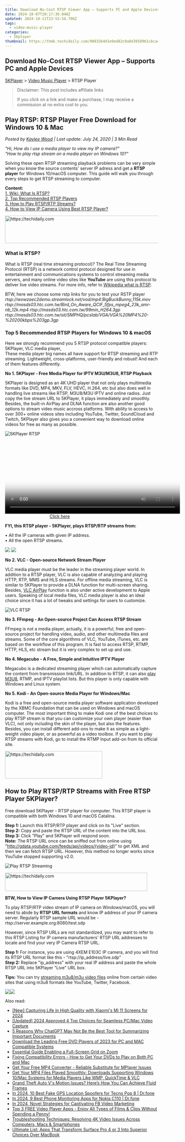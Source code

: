 ```yaml
---
title: Download No-Cost RTSP Viewer App – Supports PC and Apple Devices
date: 2024-10-07T20:17:30.048Z
updated: 2024-10-11T23:53:54.796Z
tags:
  - video-music-player
categories:
  - 5kplayer
thumbnail: https://thmb.techidaily.com/9083264d1e9ed82c0a8d3858961cbcacf8dd6e0e896428761bc70aaa3b066e45.jpg
---
```


## Download No-Cost RTSP Viewer App – Supports PC and Apple Devices

[5KPlayer](https://tools.techidaily.com/5kplayer/products/) \> [Video Music Player](https://tools.techidaily.com/5kplayer/video-music-player/) \> RTSP Player

>  Disclaimer: This post includes affiliate links
>
>  If you click on a link and make a purchase, I may receive a commission at no extra cost to you.
>

## Play RTSP: RTSP Player Free Download for Windows 10 & Mac

 _Posted by [Kaylee Wood](https://www.quora.com/profile/Amanda-Hu-21) | Last update: July 24, 2020 | 3 Min Read_

_"Hi, How do i use a media player to view my IP camera?"_   
_"How to play rtsp stream on a media player on Windows 10?"_ 

Solving these open RTSP streaming playback problems can be very simple when you know the source contents' server IP adress and get a **RTSP player** for Windows 10/macOS computer. This guide will walk you through every steps to get RTSP streaming to computer. 

**Content:**  
[1\. Wiki: What Is RTSP?](https://tools.techidaily.com/5kplayer/video-music-player/)  
[2\. Top Recommended RTSP Players](https://tools.techidaily.com/5kplayer/video-music-player/)  
[3\. How to Play RTSP/RTP Streams?](https://tools.techidaily.com/5kplayer/video-music-player/)  
[4\. How to View IP Camera Using Best RTSP Player?](https://tools.techidaily.com/5kplayer/video-music-player/) 

<!-- affiliate ads begin -->
<a href="https://appsumo.8odi.net/c/5597632/2144274/7443" target="_top" id="2144274">
  <img src="//a.impactradius-go.com/display-ad/7443-2144274" border="0" alt="https://techidaily.com" width="600" height="90"/>
</a>
<img height="0" width="0" src="https://appsumo.8odi.net/i/5597632/2144274/7443" style="position:absolute;visibility:hidden;" border="0" />
<!-- affiliate ads end -->

### What is RTSP?

What is RTSP (real time streaming protocol)? The Real Time Streaming Protocol (RTSP) is a network control protocol designed for use in entertainment and communications systems to control streaming media servers, and many online video sites like **YouTube** are using this protocol to deliver live video streams. For more info, refer to [Wikipedia what is RTSP](https://en.wikipedia.org/wiki/Real%5FTime%5FStreaming%5FProtocol).

BTW, here we choose some rstp links for you to test your RSTP player  
_rtsp://wowzaec2demo.streamlock.net/vod/mp4:BigBuckBunny\_115k.mov_ 
 _rtsp://masds03.htc.com.tw/Bird\_On\_Aware\_QCIF\_5fps\_mpeg4\_23k\_amr-nb\_12k.mp4_ 
 _rtsp://masds03.htc.com.tw/99min\_H264.3gp_ 
 _rtsp://masds03.htc.com.tw/sit/SMPHQ/pcslab/VGA/VGA%20MP4%20-%20200kbps%203gp.3gp_

### Top 5 Recommended RTSP Players for Windows 10 & macOS

Here we strongly recommend you 5 RTSP protocol compatible players: 5KPlayer, VLC media player,   
 These media player big names all have support for RTSP streaming and RTP streaming. Lightweight, cross-platforms, user-friendly and robust! And each of them features differently.

**No 1\. 5KPlayer - Free Media Player for IPTV M3U/M3U8, RTSP Playback**

5KPlayer is designed as an 4K UHD player that not only plays multimedia formats like DVD, MP4, MKV, FLV, HEVC, H.264, etc but also does well in handling live streams like RTSP, M3U8/M3U IPTV and online radios. Just copy the live stream URL to 5KPlayer, it plays immediately and smoothly. Besides, the built-in AirPlay and DLNA function are also another good options to stream video music accross platforms. With ability to access to over 300+ online videos sites including YouTube, Twitter, SoundCloud and Twitch, 5KPlayer also gives you a convenient way to download online videos for free as many as possible.

![5KPlayer RTSP](https://www.5kplayer.com/video-music-player/img/mtv-iptv.jpg) 

<!-- affiliate ads begin -->
<span id="1983552">
					<video width="576" height="240" style="cursor:pointer"
           poster="//a.impactradius-go.com/display-clicktoplayimage/1983552.png"
           onclick="if(!this.playClicked){this.play();this.setAttribute('controls',true);this.playClicked=true;}">
	   <source src="//a.impactradius-go.com/display-ad/22993-1983552">
	   <img src="//a.impactradius-go.com/display-clicktoplayimage/1983552.png" style="border: none; height: 100%; width: 100%; object-fit: contain">
	</video>
	<div style="width:360px;text-align:center"><a href="javascript:window.open(decodeURIComponent('https%3A%2F%2Fhomestyler.sjv.io%2Fc%2F5597632%2F1983552%2F22993'), '_blank');void(0);">Click here</a></div>
</span>
<img height="0" width="0" src="https://imp.pxf.io/i/5597632/1983552/22993" style="position:absolute;visibility:hidden;" border="0" />
<!-- affiliate ads end -->

 **FYI, this RTSP player - 5KPlayer, plays RTSP/RTP streams from:** 

 • All the IP cameras with given IP address.   
 • All the open RTSP streams.

[![](https://www.5kplayer.com/video-music-player/../button/freedownwhitewin.png)](https://tools.techidaily.com/5kplayer/products/) [![](https://www.5kplayer.com/video-music-player/../button/freedownbackmac.png)](https://tools.techidaily.com/5kplayer/products/) 

**No 2\. VLC - Open-source Network Stream Player**

VLC media player must be the leader in the streaming player world. In addition to a RTSP player, VLC is also capable of analyzing and playing HTTP, RTP, MMS and HLS streams. For offline media streaming, VLC is similar to 5KPlayer to provide a DLNA function for multi-screen sharing. Besides, [VLC AirPlay](https://tools.techidaily.com/5kplayer/airplay/) function is also under active development to Apple users. Speaking of local media files, VLC media player is also an ideal choice since it has a lot of tweaks and settings for users to customize.

![VLC RTSP](https://www.5kplayer.com/video-music-player/img/vlc-rtsp.jpg) 

**No 3\. FFmpeg - An Open-source Project Can Access RTSP Stream**

FFmpeg is not a media player, actually, it is a powerful, free and open-source project for handling video, audio, and other multimedia files and streams. Some of the core algorithms of VLC, YouTube, iTunes, etc. are based on the workflow of this program. It is fast to access RTSP, RTMP, HTTP, HLS, etc stream but it is very complex to set up and use.

**No 4\. Megacubo - A Free, Simple and Intuitive IPTV Player**

Megacubo is a dedicated streaming player which can automatically capture the content from transmission link/URL. In addition to RTSP, it can also [play M3U8](https://tools.techidaily.com/5kplayer/video-music-player/), RTMP, and IPTV playlist lists. But this player is only capable with Windows and Linux system.

**No 5\. Kodi - An Open-source Media Player for Windows/Mac**

Kodi is a free and open-source media player software application developed by the XBMC Foundation that can be used on Windows and macOS computer. The most important thing to make Kodi one of the best choices to play RTSP stream is that you can customize your own player (easier than VLC), not only including the skin of the player, but also the features. Besides, you can install different add-ons to make it as simple as a light-weight video player, or as powerful as a video toolbox. If you want to play RTSP streams with Kodi, go to install the RTMP Input add-on from its official site.

<!-- affiliate ads begin -->
<a href="https://wigfever.sjv.io/c/5597632/2014848/22899" target="_top" id="2014848">
  <img src="//a.impactradius-go.com/display-ad/22899-2014848" border="0" alt="https://techidaily.com" width="320" height="90"/>
</a>
<img height="0" width="0" src="https://wigfever.sjv.io/i/5597632/2014848/22899" style="position:absolute;visibility:hidden;" border="0" />
<!-- affiliate ads end -->

## How to Play RTSP/RTP Streams with Free RTSP Player 5KPlayer?

Free download 5KPlayer - RTSP player for computer. This RTSP player is compatible with both Windows 10 and macOS Catalina.

**Step 1:** Launch this RTSP/RTP player and click on its "Live" section.  
**Step 2:** Copy and paste the RTSP URL of the content into the URL box.   
**Step 3:** Click "Play" and 5KPlayer will respond soon.  
**Note:** The RTSP URL once can be sniffed out from online using "http://gdata.youtube.com/feeds/api/videos/{video-id}" to get XML and then we can fetch RTSP URL. However, this method no longer works since YouTube stopped supporting v2.0.

![Play RTSP Streaming](https://www.5kplayer.com/video-music-player/img/play-m3u8-files.jpg) 

<!-- affiliate ads begin -->
<a href="https://aligracehair.sjv.io/c/5597632/2135360/19272" target="_top" id="2135360">
  <img src="//a.impactradius-go.com/display-ad/19272-2135360" border="0" alt="https://techidaily.com" width="468" height="60"/>
</a>
<img height="0" width="0" src="https://aligracehair.sjv.io/i/5597632/2135360/19272" style="position:absolute;visibility:hidden;" border="0" />
<!-- affiliate ads end -->

**BTW, How to View IP Camera Using RTSP Player 5KPlayer?**

To play RTSP/RTP video stream of IP camera on Windows/macOS, you will need to abide by **RTSP URL formats** and know IP address of your IP camera server. Regularly RTSP sample URL would be - rtsp://server.example.org:8080/test.sdp

However, since RTSP URLs are not standardized, you may want to refer to this RTSP Listing for IP camera manufacturers' RTSP URL addresses to locate and find your very IP Camera RTSP URL.

**Step 1:** For instance, you are using 4XEM E103C IP camera, and you will find its RTSP URL format like this - "rtsp://ip\_address/live.sdp"  
**Step 2:** Replace "ip\_address" with your real IP address and paste the whole RTSP URL into 5KPlayer "Live" URL box.

**Tips:** You can try [streaming m3u8/m3u video files](https://tools.techidaily.com/5kplayer/video-music-player/) online from certain video sites that using m3u8 formats like YouTube, Twitter, Facebook.

[![](https://www.5kplayer.com/video-music-player/../button/freedownwhitewin.png)](https://tools.techidaily.com/5kplayer/products/)[![](https://www.5kplayer.com/video-music-player/../button/freedownbackmac.png)](https://tools.techidaily.com/5kplayer/products/)

<ins class="adsbygoogle"
     style="display:block"
     data-ad-format="autorelaxed"
     data-ad-client="ca-pub-7571918770474297"
     data-ad-slot="1223367746"></ins>

<ins class="adsbygoogle"
     style="display:block"
     data-ad-client="ca-pub-7571918770474297"
     data-ad-slot="8358498916"
     data-ad-format="auto"
     data-full-width-responsive="true"></ins>

<span class="atpl-alsoreadstyle">Also read:</span>
<div><ul>
<li><a href="https://screen-mirroring-recording.techidaily.com/new-capturing-life-in-high-quality-with-xiaomis-mi-11-screens-for-2024/"><u>[New] Capturing Life in High Quality with Xiaomi's Mi 11 Screens for 2024</u></a></li>
<li><a href="https://digital-screen-recording.techidaily.com/updated-2024-approved-4-top-choices-for-seamless-pcmac-video-capture/"><u>[Updated] 2024 Approved 4 Top Choices for Seamless PC/Mac Video Capture</u></a></li>
<li><a href="https://tech-haven.techidaily.com/5-reasons-why-chatgpt-may-not-be-the-best-tool-for-summarizing-important-documents/"><u>5 Reasons Why ChatGPT May Not Be the Best Tool for Summarizing Important Documents</u></a></li>
<li><a href="https://video-ai-editor.techidaily.com/download-the-leading-free-dvd-players-of-2023-for-pc-and-mac-compatible-systems/"><u>Download the Leading Free DVD Players of 2023 for PC and MAC Compatible Systems</u></a></li>
<li><a href="https://visual-screen-recording.techidaily.com/essential-guide-enabling-a-full-screen-grid-on-zoom/"><u>Essential Guide Enabling a Full-Screen Grid on Zoom</u></a></li>
<li><a href="https://video-ai-editor.techidaily.com/fixing-compatibility-errors-how-to-get-your-dvds-to-play-on-both-pc-and-mac/"><u>Fixing Compatibility Errors - How to Get Your DVDs to Play on Both PC and Mac</u></a></li>
<li><a href="https://video-ai-editor.techidaily.com/get-your-free-mp4-converter-reliable-substitute-for-mplayer-issues/"><u>Get Your Free MP4 Converter - Reliable Substitute for MPlayer Issues</u></a></li>
<li><a href="https://video-ai-editor.techidaily.com/get-your-mp4-files-played-smoothly-downloads-supporting-windows-10mac-systems-for-media-players-like-wmp-quicktime-and-vlc/"><u>Get Your MP4 Files Played Smoothly: Downloads Supporting Windows 10/Mac Systems for Media Players Like WMP, QuickTime & VLC</u></a></li>
<li><a href="https://program-issues.techidaily.com/grand-theft-auto-vs-motion-issues-heres-how-you-can-achieve-fluid-frames/"><u>Grand Theft Auto V's Motion Issues? Here’s How You Can Achieve Fluid Frames</u></a></li>
<li><a href="https://fake-location.techidaily.com/in-2024-10-best-fake-gps-location-spoofers-for-tecno-pop-8-drfone-by-drfone-virtual-android/"><u>In 2024, 10 Best Fake GPS Location Spoofers for Tecno Pop 8 | Dr.fone</u></a></li>
<li><a href="https://android-location-track.techidaily.com/in-2024-9-best-phone-monitoring-apps-for-nokia-c110-drfone-by-drfone-virtual-android/"><u>In 2024, 9 Best Phone Monitoring Apps for Nokia C110 | Dr.fone</u></a></li>
<li><a href="https://facebook-clips.techidaily.com/in-2024-novel-strategies-for-captivating-fb-video-marketing/"><u>In 2024, Novel Strategies for Captivating FB Video Marketing</u></a></li>
<li><a href="https://video-ai-editor.techidaily.com/top-3-free-video-player-apps-enjoy-all-types-of-films-and-clips-without-spending-a-penny/"><u>Top 3 FREE Video Player Apps - Enjoy All Types of Films & Clips Without Spending a Penny!</u></a></li>
<li><a href="https://video-ai-editor.techidaily.com/troubleshooting-techniques-resolving-4k-video-issues-across-computers-macs-and-smartphones/"><u>Troubleshooting Techniques: Resolving 4K Video Issues Across Computers, Macs & Smartphones</u></a></li>
<li><a href="https://video-ai-editor.techidaily.com/ultimate-list-apps-that-transform-surface-pro-4-or-3-into-superior-choices-over-macbook/"><u>Ultimate List: Apps That Transform Surface Pro 4 or 3 Into Superior Choices Over MacBook</u></a></li>
</ul></div>

